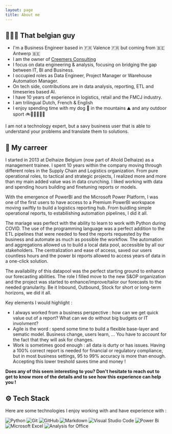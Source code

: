 ```yaml
---
layout: page
title: About me
---
```


## 👨🏻‍💻 That belgian guy

- I'm a Business Engineer based in 🇫🇷 Valence 🇫🇷 but coming from 🇧🇪 Antwerp 🇧🇪
- I am the owner of <a href="/aboutus">Creemers Consulting</a>
- I focus on data engineering & analysis, focusing on bridging the gap between IT, BI and Business.
- I occupied roles as Data Engineer, Project Manager or Warehouse Automation Manager.
- On tech side, contributions are in data analysis, reporting, ETL and timeseries based AI.
- I have 10 years of experience in logistics, retail and the FMCJ industry.
- I am trilingual Dutch, French & English
- I enjoy spending time with my dog 🐾 in the mountains ⛰️ and any outdoor sport 🚲🏃🏊‍♂️🚶‍♂️

I am not a technology expert, but a savy business user that is able to understand your problems and translate them to solutions.

## 📝 My carreer

I started in 2013 at Delhaize Belgium (now part of Ahold Delhaize) as a management trainee. I spent 10 years within the company moving through different roles in the Supply Chain and Logistics organization. From pure operational roles, to tactical and strategic projects, I realized more and more than my main added value was in data crunching. I liked working with data and spending hours building and finetuning reports or models.

With the emergence of PowerBI and the Microsoft Power Platform, I was one of the first users to have access to a Premium PowerBI workspace moving swiftly to build a logistics reporting hub. From buidling simple operational reports, to estabilishing automation pipelines, I did it all.

The mariage was perfect with the ability to learn to work with Python during COVID. The use of the programming language was a perfect addition to the ETL pipelines that were needed to feed the reports requested by the business and automate as much as possible the workflow. The automation and aggregations allowed us to build a local data pool, accessible by all our stakeholders. The centralization and ease of access, saved our users countless hours and the power bi reports allowed to access years of data in a one-click solution. 

The availability of this datapool was the perfect starting ground to enhance our forecasting abilities. The role I filled move to the new S&OP organization and the project was started to enhance/improve/tailor our forecasts to the needed granularity. Be it Inbound, Outbound, Stock for short or long-term horizons, we did it all.

Key elements I would highlight : 
- I always worked from a business perspective : how can we get quick value out of a report? What can we do without big budgets or IT involvment?
- Agile is the word : spend some time to build a flexible base-layer and sematic model. Business change, users learn, ... You have to account for the fact that they will ask for changes.
- Work is sometimes good enough : all data is durty or has issues. Having a 100% correct report is needed for financial or regulatory compliance, but in most business settings, 95 to 99% accuracy is more than enough. Accepting this lower treshold saves time and money !

__Does any of this seem interesting to you? Don't hesitate to reach out to get to know more of the details and to see how this experience can help you !__

## ⚙️ Tech Stack

Here are some technologies I enjoy working with and have experience with :

![Python](https://img.shields.io/badge/-Python-05122A?style=for-the-badge&logo=Python)
![Git](https://img.shields.io/badge/-Git-05122A?style=for-the-badge&logo=git)
![GitHub](https://img.shields.io/badge/-GitHub-05122A?style=for-the-badge&logo=github)
![Markdown](https://img.shields.io/badge/-Markdown-05122A?style=for-the-badge&logo=markdown)
![Visual Studio Code](https://img.shields.io/badge/-Visual%20Studio%20Code-05122A?style=for-the-badge&logo=visual-studio-code&logoColor=007ACC)
![Power Bi](https://img.shields.io/badge/power_bi-F2C811?style=for-the-badge&logo=powerbi&logoColor=black)
![Microsoft Excel](https://img.shields.io/badge/Microsoft_Excel-217346?style=for-the-badge&logo=microsoft-excel&logoColor=white)
![Analysis for Office](https://img.shields.io/badge/SAP-0FAAFF?style=for-the-badge&logo=sap&logoColor=white)
